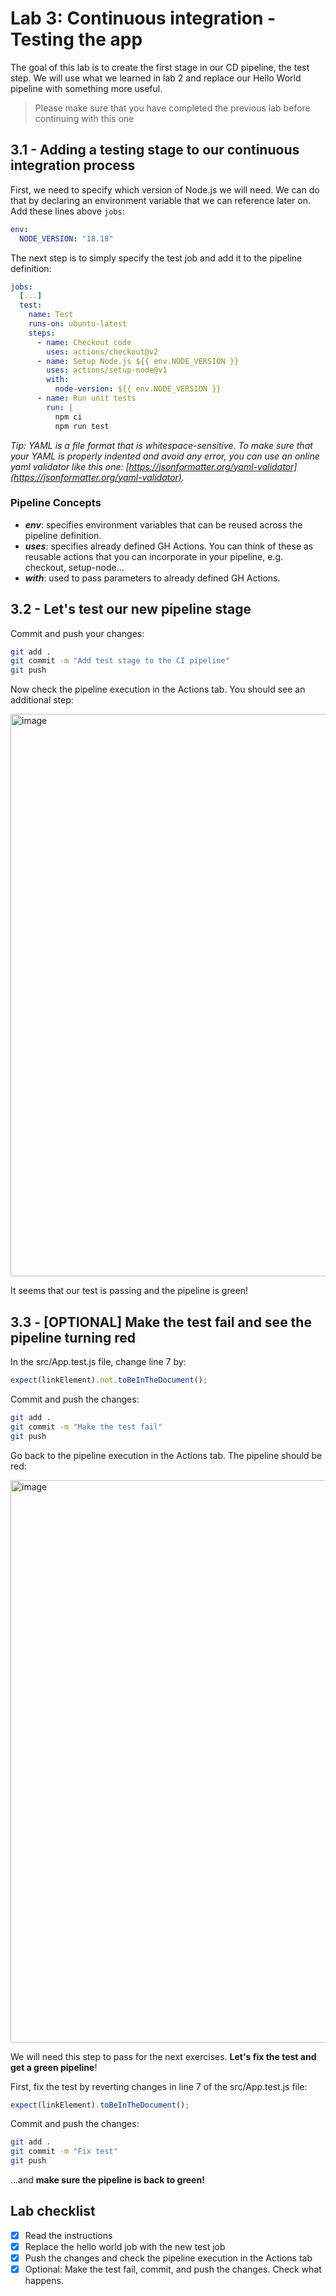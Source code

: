 # Lab 3: Continuous integration - Testing the app

The goal of this lab is to create the first stage in our CD pipeline, the test step. We will use what we learned in lab 2 and replace our Hello World pipeline with something more useful.

> Please make sure that you have completed the previous lab before continuing with this one

## 3.1 - Adding a testing stage to our continuous integration process

First, we need to specify which version of Node.js we will need. We can do that by declaring an environment variable that we can reference later on. Add these lines above `jobs`:

```yml
env:
  NODE_VERSION: "18.18"
```

The next step is to simply specify the test job and add it to the pipeline definition:

```yml
jobs:
  [...]
  test:
    name: Test
    runs-on: ubuntu-latest
    steps:
      - name: Checkout code
        uses: actions/checkout@v2
      - name: Setup Node.js ${{ env.NODE_VERSION }}
        uses: actions/setup-node@v1
        with:
          node-version: ${{ env.NODE_VERSION }}
      - name: Run unit tests
        run: |
          npm ci
          npm run test
```
*Tip: YAML is a file format that is whitespace-sensitive. To make sure that your YAML is properly indented and avoid any error, you can use an online yaml validator like this one: [https://jsonformatter.org/yaml-validator](https://jsonformatter.org/yaml-validator).*


### Pipeline Concepts

- **_env_**: specifies environment variables that can be reused across the pipeline definition.
- **_uses_**: specifies already defined GH Actions. You can think of these as reusable actions that you can incorporate in your pipeline, e.g. checkout, setup-node...
- **_with_**: used to pass parameters to already defined GH Actions.

## 3.2 - Let's test our new pipeline stage

Commit and push your changes:

```bash
git add .
git commit -m "Add test stage to the CI pipeline"
git push
```

Now check the pipeline execution in the Actions tab. You should see an additional step:

<img width="900" alt="image" src="https://github.com/caprosset/github-actions-repository/assets/12846321/21e0a02e-ed85-4da1-8314-1401904986b8">

It seems that our test is passing and the pipeline is green!

## 3.3 - [OPTIONAL] Make the test fail and see the pipeline turning red

In the src/App.test.js file, change line 7 by:
```javascript
expect(linkElement).not.toBeInTheDocument();
```

Commit and push the changes:
```bash
git add .
git commit -m "Make the test fail"
git push
```

Go back to the pipeline execution in the Actions tab. The pipeline should be red:

<img width="900" alt="image" src="https://github.com/caprosset/github-actions-repository/assets/12846321/5f4c5004-6455-4107-9747-e705e1493685">

We will need this step to pass for the next exercises. **Let's fix the test and get a green pipeline**! 

First, fix the test by reverting changes in line 7 of the src/App.test.js file:
```javascript
expect(linkElement).toBeInTheDocument();
```

Commit and push the changes:
```bash
git add .
git commit -m "Fix test"
git push
```
...and **make sure the pipeline is back to green!**

## Lab checklist

- [x] Read the instructions
- [X] Replace the hello world job with the new test job
- [X] Push the changes and check the pipeline execution in the Actions tab
- [X] Optional: Make the test fail, commit, and push the changes. Check what happens.
